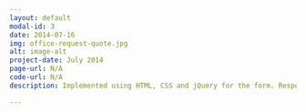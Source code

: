 ```yaml
---
layout: default
modal-id: 3
date: 2014-07-16
img: office-request-quote.jpg
alt: image-alt
project-date: July 2014
page-url: N/A
code-url: N/A
description: Implemented using HTML, CSS and jQuery for the form. Responsive design.

---
```

